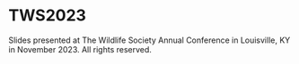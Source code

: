 # TWS2023
Slides presented at The Wildlife Society Annual Conference in Louisville, KY in November 2023. All rights reserved.

